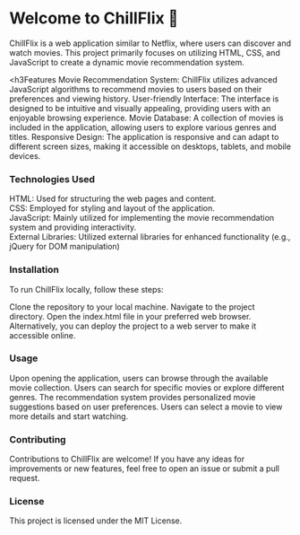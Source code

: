 <h1><b>Welcome to ChillFlix </b>🍿</h1>
ChillFlix is a web application similar to Netflix, where users can discover and watch movies. This project primarily focuses on utilizing HTML, CSS, and JavaScript to create a dynamic movie recommendation system.

<h3Features</h3>
Movie Recommendation System: ChillFlix utilizes advanced JavaScript algorithms to recommend movies to users based on their preferences and viewing history.
User-friendly Interface: The interface is designed to be intuitive and visually appealing, providing users with an enjoyable browsing experience.
Movie Database: A collection of movies is included in the application, allowing users to explore various genres and titles.
Responsive Design: The application is responsive and can adapt to different screen sizes, making it accessible on desktops, tablets, and mobile devices.

<h3>Technologies Used</h3>
HTML: Used for structuring the web pages and content.<br>
CSS: Employed for styling and layout of the application.<br>
JavaScript: Mainly utilized for implementing the movie recommendation system and providing interactivity.<br>
External Libraries: Utilized external libraries for enhanced functionality (e.g., jQuery for DOM manipulation)

<h3>Installation</h3>
To run ChillFlix locally, follow these steps:

Clone the repository to your local machine.
Navigate to the project directory.
Open the index.html file in your preferred web browser.
Alternatively, you can deploy the project to a web server to make it accessible online.

<h3>Usage</h3>
Upon opening the application, users can browse through the available movie collection.
Users can search for specific movies or explore different genres.
The recommendation system provides personalized movie suggestions based on user preferences.
Users can select a movie to view more details and start watching.

<h3>Contributing</h3>
Contributions to ChillFlix are welcome! If you have any ideas for improvements or new features, feel free to open an issue or submit a pull request.

<h3>License</h3>
This project is licensed under the MIT License.
